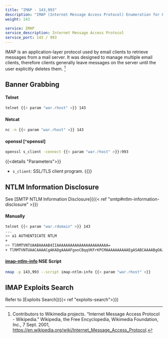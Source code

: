 ```yaml
---
title: "IMAP - 143,993"
description: "IMAP (Internet Message Access Protocol) Enumeration for Pentesting"
weight: 143

service: IMAP
service_description: Internet Message Access Protocol
service_port: 143 / 993
---
```

IMAP is an application-layer protocol
used by email clients
to retrieve messages from a mail server.
It was designed to
manage multiple email clients,
therefore clients generally
leave messages on the server
until the user explicitly deletes them.
[^imap-wiki]

## Banner Grabbing

#### Telnet
```sh
telnet {{< param "war.rhost" >}} 143
```

#### Netcat
```sh
nc -n {{< param "war.rhost" >}} 143
```

#### openssl [^openssl]
```sh
openssl s_client -connect {{< param "war.rhost" >}}:993
```
{{<details "Parameters">}}
- `s_client`:  SSL/TLS client program.
{{</details>}}

## NTLM Information Disclosure

See [SMTP NTLM Information Disclosure]({{< ref "smtp#ntlm-information-disclosure" >}})

#### Manually

```sh
telnet {{< param "war.rdomain" >}} 143
...
>> a1 AUTHENTICATE NTLM
+
>> TlRMTVNTUAABAAAAB4IIAAAAAAAAAAAAAAAAAAAAAAA=
+ TlRMTVNTUAACAAAACgAKADgAAAAFgooCBqqVKFrKPCMAAAAAAAAAAEgASABCAAAABgOAJQAAAA9JAEkAUwAwADEAAgAKAEkASQBTADAAMQABAAoASQBJAFMAMAAxAAQACgBJAEkAUwAwADEAAwAKAEkASQBTADAAMQAHAAgAHwMI0VPy1QEAAAAA
```

#### [imap-ntlm-info](https://nmap.org/nsedoc/scripts/imap-ntlm-info.html) NSE Script

```sh
nmap -p 143,993 --script imap-ntlm-info {{< param "war.rhost" >}}
```

## IMAP Exploits Search

Refer to [Exploits Search]({{< ref "exploits-search">}})

[^imap-wiki]: Contributors to Wikimedia projects. “Internet Message Access Protocol - Wikipedia.” Wikipedia, the Free Encyclopedia, Wikimedia Foundation, Inc., 7 Sept. 2001, https://en.wikipedia.org/wiki/Internet_Message_Access_Protocol.
